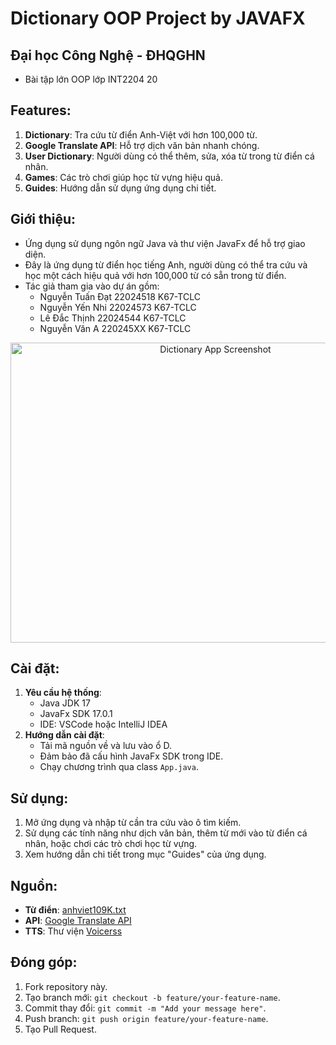# Dictionary OOP Project by JAVAFX

## Đại học Công Nghệ - ĐHQGHN
* Bài tập lớn OOP lớp INT2204 20

## Features:
1. **Dictionary**: Tra cứu từ điển Anh-Việt với hơn 100,000 từ.
2. **Google Translate API**: Hỗ trợ dịch văn bản nhanh chóng.
3. **User Dictionary**: Người dùng có thể thêm, sửa, xóa từ trong từ điển cá nhân.
4. **Games**: Các trò chơi giúp học từ vựng hiệu quả.
5. **Guides**: Hướng dẫn sử dụng ứng dụng chi tiết.

## Giới thiệu:
* Ứng dụng sử dụng ngôn ngữ Java và thư viện JavaFx để hỗ trợ giao diện.
* Đây là ứng dụng từ điển học tiếng Anh, người dùng có thể tra cứu và học một cách hiệu quả với hơn 100,000 từ có sẵn trong từ điển.
* Tác giả tham gia vào dự án gồm:
  - Nguyễn Tuấn Đạt 22024518 K67-TCLC
  - Nguyễn Yến Nhi 22024573 K67-TCLC
  - Lê Đắc Thịnh 22024544 K67-TCLC
  - Nguyễn Văn A 220245XX K67-TCLC

<p align="center">
<img width="640" height="480" src="https://i.imgur.com/V4bD7x1.png" alt="Dictionary App Screenshot">
</p>

## Cài đặt:
1. **Yêu cầu hệ thống**:
   - Java JDK 17
   - JavaFx SDK 17.0.1
   - IDE: VSCode hoặc IntelliJ IDEA
2. **Hướng dẫn cài đặt**:
   - Tải mã nguồn về và lưu vào ổ D.
   - Đảm bảo đã cấu hình JavaFx SDK trong IDE.
   - Chạy chương trình qua class `App.java`.

## Sử dụng:
1. Mở ứng dụng và nhập từ cần tra cứu vào ô tìm kiếm.
2. Sử dụng các tính năng như dịch văn bản, thêm từ mới vào từ điển cá nhân, hoặc chơi các trò chơi học từ vựng.
3. Xem hướng dẫn chi tiết trong mục "Guides" của ứng dụng.

## Nguồn:
* **Từ điển**: [anhviet109K.txt](https://github.com/yenthanh132/avdict-database-sqlite-converter/blob/master/anhviet109K.txt)
* **API**: [Google Translate API](https://developers.google.com/apps-script/reference/language/language-app?hl=vi)
* **TTS**: Thư viện [Voicerss](https://www.voicerss.org/)

## Đóng góp:
1. Fork repository này.
2. Tạo branch mới: `git checkout -b feature/your-feature-name`.
3. Commit thay đổi: `git commit -m "Add your message here"`.
4. Push branch: `git push origin feature/your-feature-name`.
5. Tạo Pull Request.


